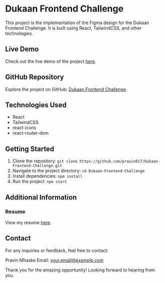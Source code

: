 # Dukaan Frontend Challenge

This project is the implementation of the Figma design for the Dukaan Frontend Challenge. It is built using React, TailwindCSS, and other technologies.

## Live Demo

Check out the live demo of the project [here](https://dukaan-frontend-challenge-pravin817.vercel.app/).

## GitHub Repository

Explore the project on GitHub: [Dukaan Frontend Challenge](https://github.com/pravin817/Dukaan-Frontend-Challenge).

## Technologies Used

- React
- TailwindCSS
- react-icons
- react-router-dom

## Getting Started

1. Clone the repository: `git clone https://github.com/pravin817/Dukaan-Frontend-Challenge.git`
2. Navigate to the project directory: `cd Dukaan-Frontend-Challenge`
3. Install dependencies: `npm install`
4. Run the project: `npm start`

## Additional Information

### Resume

View my resume [here](https://drive.google.com/file/d/1nst2LXxHO_vmGnFELJlF_N_toqRcqZ2C/view?usp=sharing).

## Contact

For any inquiries or feedback, feel free to contact:

Pravin Mhaske
Email: [your.email@example.com](mailto:pravinmhaske817@gmail.com)

Thank you for the amazing opportunity! Looking forward to hearing from you.
